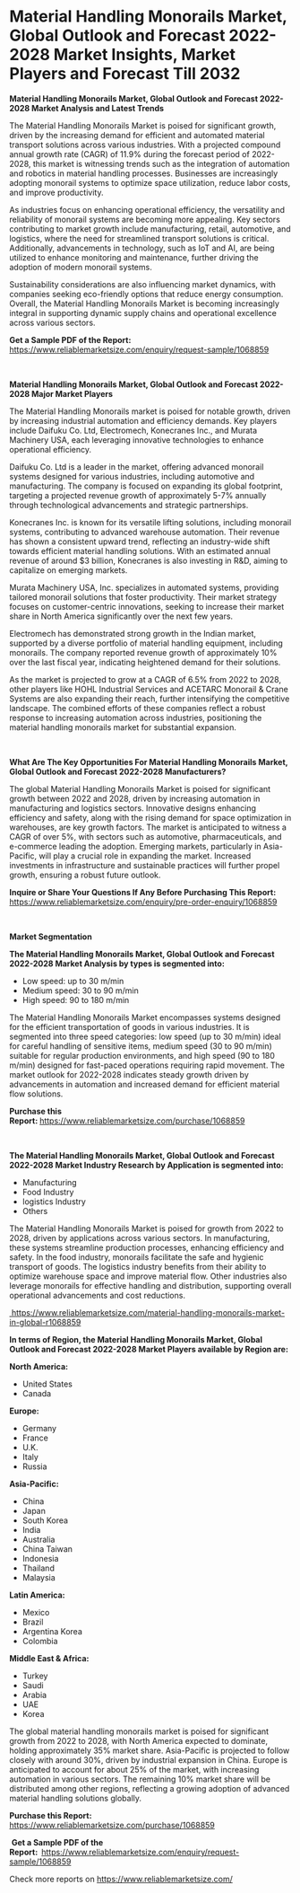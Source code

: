 <p><h1>Material Handling Monorails Market, Global Outlook and Forecast 2022-2028 Market Insights, Market Players and Forecast Till 2032</h1></p><p><strong>Material Handling Monorails Market, Global Outlook and Forecast 2022-2028 Market Analysis and Latest Trends</strong></p>
<p><p>The Material Handling Monorails Market is poised for significant growth, driven by the increasing demand for efficient and automated material transport solutions across various industries. With a projected compound annual growth rate (CAGR) of 11.9% during the forecast period of 2022-2028, this market is witnessing trends such as the integration of automation and robotics in material handling processes. Businesses are increasingly adopting monorail systems to optimize space utilization, reduce labor costs, and improve productivity.</p><p>As industries focus on enhancing operational efficiency, the versatility and reliability of monorail systems are becoming more appealing. Key sectors contributing to market growth include manufacturing, retail, automotive, and logistics, where the need for streamlined transport solutions is critical. Additionally, advancements in technology, such as IoT and AI, are being utilized to enhance monitoring and maintenance, further driving the adoption of modern monorail systems.</p><p>Sustainability considerations are also influencing market dynamics, with companies seeking eco-friendly options that reduce energy consumption. Overall, the Material Handling Monorails Market is becoming increasingly integral in supporting dynamic supply chains and operational excellence across various sectors.</p></p>
<p><strong>Get a Sample PDF of the Report:&nbsp;</strong> <a href="https://www.reliablemarketsize.com/enquiry/request-sample/1068859?utm_campaign=3572&utm_medium=2&utm_source=Github&utm_content=ia&utm_term=21032025&utm_id=material-handling-monorails-market-global-outlook-and-forecast-2022-2028">https://www.reliablemarketsize.com/enquiry/request-sample/1068859</a></p>
<p>&nbsp;</p>
<p><strong>Material Handling Monorails Market, Global Outlook and Forecast 2022-2028 Major Market Players</strong></p>
<p><p>The Material Handling Monorails market is poised for notable growth, driven by increasing industrial automation and efficiency demands. Key players include Daifuku Co. Ltd, Electromech, Konecranes Inc., and Murata Machinery USA, each leveraging innovative technologies to enhance operational efficiency.</p><p>Daifuku Co. Ltd is a leader in the market, offering advanced monorail systems designed for various industries, including automotive and manufacturing. The company is focused on expanding its global footprint, targeting a projected revenue growth of approximately 5-7% annually through technological advancements and strategic partnerships.</p><p>Konecranes Inc. is known for its versatile lifting solutions, including monorail systems, contributing to advanced warehouse automation. Their revenue has shown a consistent upward trend, reflecting an industry-wide shift towards efficient material handling solutions. With an estimated annual revenue of around $3 billion, Konecranes is also investing in R&D, aiming to capitalize on emerging markets.</p><p>Murata Machinery USA, Inc. specializes in automated systems, providing tailored monorail solutions that foster productivity. Their market strategy focuses on customer-centric innovations, seeking to increase their market share in North America significantly over the next few years.</p><p>Electromech has demonstrated strong growth in the Indian market, supported by a diverse portfolio of material handling equipment, including monorails. The company reported revenue growth of approximately 10% over the last fiscal year, indicating heightened demand for their solutions.</p><p>As the market is projected to grow at a CAGR of 6.5% from 2022 to 2028, other players like HOHL Industrial Services and ACETARC Monorail & Crane Systems are also expanding their reach, further intensifying the competitive landscape. The combined efforts of these companies reflect a robust response to increasing automation across industries, positioning the material handling monorails market for substantial expansion.</p></p>
<p>&nbsp;</p>
<p><strong>What Are The Key Opportunities For Material Handling Monorails Market, Global Outlook and Forecast 2022-2028 Manufacturers?</strong></p>
<p><p>The global Material Handling Monorails Market is poised for significant growth between 2022 and 2028, driven by increasing automation in manufacturing and logistics sectors. Innovative designs enhancing efficiency and safety, along with the rising demand for space optimization in warehouses, are key growth factors. The market is anticipated to witness a CAGR of over 5%, with sectors such as automotive, pharmaceuticals, and e-commerce leading the adoption. Emerging markets, particularly in Asia-Pacific, will play a crucial role in expanding the market. Increased investments in infrastructure and sustainable practices will further propel growth, ensuring a robust future outlook.</p></p>
<p><strong>Inquire or Share Your Questions If Any Before Purchasing This Report:</strong> <a href="https://www.reliablemarketsize.com/enquiry/pre-order-enquiry/1068859?utm_campaign=3572&utm_medium=2&utm_source=Github&utm_content=ia&utm_term=21032025&utm_id=material-handling-monorails-market-global-outlook-and-forecast-2022-2028">https://www.reliablemarketsize.com/enquiry/pre-order-enquiry/1068859</a></p>
<p>&nbsp;</p>
<p><strong>Market Segmentation</strong></p>
<p><strong>The Material Handling Monorails Market, Global Outlook and Forecast 2022-2028 Market Analysis by types is segmented into:</strong></p>
<p><ul><li>Low speed: up to 30 m/min</li><li>Medium speed: 30 to 90 m/min</li><li>High speed: 90 to 180 m/min</li></ul></p>
<p><p>The Material Handling Monorails Market encompasses systems designed for the efficient transportation of goods in various industries. It is segmented into three speed categories: low speed (up to 30 m/min) ideal for careful handling of sensitive items, medium speed (30 to 90 m/min) suitable for regular production environments, and high speed (90 to 180 m/min) designed for fast-paced operations requiring rapid movement. The market outlook for 2022-2028 indicates steady growth driven by advancements in automation and increased demand for efficient material flow solutions.</p></p>
<p><strong>Purchase this Report:&nbsp;</strong><a href="https://www.reliablemarketsize.com/purchase/1068859?utm_campaign=3572&utm_medium=2&utm_source=Github&utm_content=ia&utm_term=21032025&utm_id=material-handling-monorails-market-global-outlook-and-forecast-2022-2028">https://www.reliablemarketsize.com/purchase/1068859</a></p>
<p>&nbsp;</p>
<p><strong>The Material Handling Monorails Market, Global Outlook and Forecast 2022-2028 Market Industry Research by Application is segmented into:</strong></p>
<p><ul><li>Manufacturing</li><li>Food Industry</li><li>logistics Industry</li><li>Others</li></ul></p>
<p><p>The Material Handling Monorails Market is poised for growth from 2022 to 2028, driven by applications across various sectors. In manufacturing, these systems streamline production processes, enhancing efficiency and safety. In the food industry, monorails facilitate the safe and hygienic transport of goods. The logistics industry benefits from their ability to optimize warehouse space and improve material flow. Other industries also leverage monorails for effective handling and distribution, supporting overall operational advancements and cost reductions.</p></p>
<p><a href="https://www.reliablemarketsize.com/material-handling-monorails-market-in-global-r1068859?utm_campaign=3572&utm_medium=2&utm_source=Github&utm_content=ia&utm_term=21032025&utm_id=material-handling-monorails-market-global-outlook-and-forecast-2022-2028">&nbsp;https://www.reliablemarketsize.com/material-handling-monorails-market-in-global-r1068859</a></p>
<p><strong>In terms of Region, the Material Handling Monorails Market, Global Outlook and Forecast 2022-2028 Market Players available by Region are:</strong></p>
<p>
    <p> <strong> North America: </strong>
        <ul>
            <li>United States</li>
            <li>Canada</li>
        </ul>
        </p> 
    <p> <strong> Europe: </strong>
        <ul>
            <li>Germany</li>
            <li>France</li>
            <li>U.K.</li>
            <li>Italy</li>
            <li>Russia</li>
        </ul>
        </p> 
    <p> <strong> Asia-Pacific: </strong>
        <ul>
            <li>China</li>
            <li>Japan</li>
            <li>South Korea</li>
            <li>India</li>
            <li>Australia</li>
            <li>China Taiwan</li>
            <li>Indonesia</li>
            <li>Thailand</li>
            <li>Malaysia</li>
        </ul>
        </p> 
    <p> <strong> Latin America: </strong>
        <ul>
            <li>Mexico</li>
            <li>Brazil</li>
            <li>Argentina Korea</li>
            <li>Colombia</li>
        </ul>
        </p> 
    <p> <strong> Middle East & Africa: </strong>
        <ul>
            <li>Turkey</li>
            <li>Saudi</li>
            <li>Arabia</li>
            <li>UAE</li>
            <li>Korea</li>
        </ul>
    </p>
    </p>
<p><p>The global material handling monorails market is poised for significant growth from 2022 to 2028, with North America expected to dominate, holding approximately 35% market share. Asia-Pacific is projected to follow closely with around 30%, driven by industrial expansion in China. Europe is anticipated to account for about 25% of the market, with increasing automation in various sectors. The remaining 10% market share will be distributed among other regions, reflecting a growing adoption of advanced material handling solutions globally.</p></p>
<p><strong>Purchase this Report: </strong><a href="https://www.reliablemarketsize.com/purchase/1068859?utm_campaign=3572&utm_medium=2&utm_source=Github&utm_content=ia&utm_term=21032025&utm_id=material-handling-monorails-market-global-outlook-and-forecast-2022-2028">https://www.reliablemarketsize.com/purchase/1068859</a></p>
<p>&nbsp;<strong>Get a Sample PDF of the Report:&nbsp;&nbsp;</strong><a href="https://www.reliablemarketsize.com/enquiry/request-sample/1068859?utm_campaign=3572&utm_medium=2&utm_source=Github&utm_content=ia&utm_term=21032025&utm_id=material-handling-monorails-market-global-outlook-and-forecast-2022-2028">https://www.reliablemarketsize.com/enquiry/request-sample/1068859</a></p>
<p><strong></strong></p>
<p>Check more reports on <a href="https://www.reliablemarketsize.com/?utm_campaign=3572&utm_medium=2&utm_source=Github&utm_content=ia&utm_term=21032025&utm_id=material-handling-monorails-market-global-outlook-and-forecast-2022-2028">https://www.reliablemarketsize.com/</a></p>